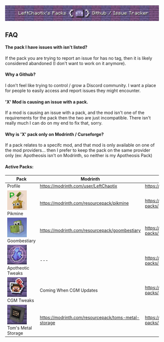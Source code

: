 
![](https://github.com/LeftChaotix/Chaotix-Packs/blob/main/issue_tracker_banner.png?raw=true)
## FAQ

#### The pack I have issues with isn't listed?

If the pack you are trying to report an issue for has no tag, then it is likely considered abandoned (I don't want to work on it anymore).

#### Why a Github?

I don't feel like trying to control / grow a Discord community. I want a place for people to easily access and report issues they might encounter.

#### 'X' Mod is causing an issue with a pack.

If a mod is causing an issue with a pack, and the mod isn't one of the requirements for the pack then the two are just incompatible. There isn't really much I can do on my end to fix that, sorry.

#### Why is 'X' pack only on Modrinth / Curseforge?

If a pack relates to a specifc mod, and that mod is only available on one of the mod providers... then I prefer to keep the pack on the same provider only (ex: Apotheosis isn't on Modrinth, so neither is my Apotheosis Pack)
#### Active Packs:
| Pack | Modrinth | Curseforge |                                       
|--|--|--|
| Profile | https://modrinth.com/user/LeftChaotix | https://curseforge.com/members/leftchaotix |
| ![](https://github.com/LeftChaotix/Chaotix-Packs/blob/e2efd6408906e6ca041605c4d500d2204cbf94eb/pikmine_logo.png?raw=true) Pikmine | https://modrinth.com/resourcepack/pikmine | https://www.curseforge.com/minecraft/texture-packs/pikmine |
| ![](https://github.com/LeftChaotix/Chaotix-Packs/blob/e2efd6408906e6ca041605c4d500d2204cbf94eb/goombestiary.png?raw=true) Goombestiary | https://modrinth.com/resourcepack/goombestiary | https://www.curseforge.com/minecraft/texture-packs/the-goombestiary-super-mario |
| ![](https://github.com/LeftChaotix/Chaotix-Packs/blob/e2efd6408906e6ca041605c4d500d2204cbf94eb/apotheotic_tweaks.png?raw=true) Apotheotic Tweaks | --- | https://www.curseforge.com/minecraft/texture-packs/chaotix-apotheotic-tweaks |
| ![](https://github.com/LeftChaotix/Chaotix-Packs/blob/e2efd6408906e6ca041605c4d500d2204cbf94eb/gun_models.png?raw=true) CGM Tweaks| Coming When CGM Updates | https://www.curseforge.com/minecraft/texture-packs/chaotix-gun-models |
| ![](https://github.com/LeftChaotix/Chaotix-Packs/blob/main/toms_metal_storage.png?raw=true) Tom's Metal Storage| https://modrinth.com/resourcepack/toms-metal-storage | https://www.curseforge.com/minecraft/texture-packs/toms-metal-storage |

